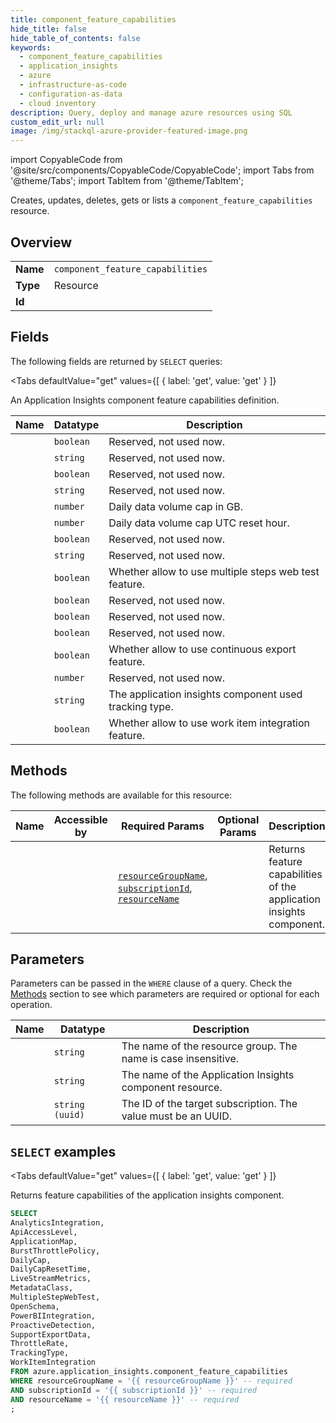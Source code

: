 ```yaml
--- 
title: component_feature_capabilities
hide_title: false
hide_table_of_contents: false
keywords:
  - component_feature_capabilities
  - application_insights
  - azure
  - infrastructure-as-code
  - configuration-as-data
  - cloud inventory
description: Query, deploy and manage azure resources using SQL
custom_edit_url: null
image: /img/stackql-azure-provider-featured-image.png
---
```


import CopyableCode from '@site/src/components/CopyableCode/CopyableCode';
import Tabs from '@theme/Tabs';
import TabItem from '@theme/TabItem';

Creates, updates, deletes, gets or lists a <code>component_feature_capabilities</code> resource.

## Overview
<table><tbody>
<tr><td><b>Name</b></td><td><code>component_feature_capabilities</code></td></tr>
<tr><td><b>Type</b></td><td>Resource</td></tr>
<tr><td><b>Id</b></td><td><CopyableCode code="azure.application_insights.component_feature_capabilities" /></td></tr>
</tbody></table>

## Fields

The following fields are returned by `SELECT` queries:

<Tabs
    defaultValue="get"
    values={[
        { label: 'get', value: 'get' }
    ]}
>
<TabItem value="get">

An Application Insights component feature capabilities definition.

<table>
<thead>
    <tr>
    <th>Name</th>
    <th>Datatype</th>
    <th>Description</th>
    </tr>
</thead>
<tbody>
<tr>
    <td><CopyableCode code="AnalyticsIntegration" /></td>
    <td><code>boolean</code></td>
    <td>Reserved, not used now.</td>
</tr>
<tr>
    <td><CopyableCode code="ApiAccessLevel" /></td>
    <td><code>string</code></td>
    <td>Reserved, not used now.</td>
</tr>
<tr>
    <td><CopyableCode code="ApplicationMap" /></td>
    <td><code>boolean</code></td>
    <td>Reserved, not used now.</td>
</tr>
<tr>
    <td><CopyableCode code="BurstThrottlePolicy" /></td>
    <td><code>string</code></td>
    <td>Reserved, not used now.</td>
</tr>
<tr>
    <td><CopyableCode code="DailyCap" /></td>
    <td><code>number</code></td>
    <td>Daily data volume cap in GB.</td>
</tr>
<tr>
    <td><CopyableCode code="DailyCapResetTime" /></td>
    <td><code>number</code></td>
    <td>Daily data volume cap UTC reset hour.</td>
</tr>
<tr>
    <td><CopyableCode code="LiveStreamMetrics" /></td>
    <td><code>boolean</code></td>
    <td>Reserved, not used now.</td>
</tr>
<tr>
    <td><CopyableCode code="MetadataClass" /></td>
    <td><code>string</code></td>
    <td>Reserved, not used now.</td>
</tr>
<tr>
    <td><CopyableCode code="MultipleStepWebTest" /></td>
    <td><code>boolean</code></td>
    <td>Whether allow to use multiple steps web test feature.</td>
</tr>
<tr>
    <td><CopyableCode code="OpenSchema" /></td>
    <td><code>boolean</code></td>
    <td>Reserved, not used now.</td>
</tr>
<tr>
    <td><CopyableCode code="PowerBIIntegration" /></td>
    <td><code>boolean</code></td>
    <td>Reserved, not used now.</td>
</tr>
<tr>
    <td><CopyableCode code="ProactiveDetection" /></td>
    <td><code>boolean</code></td>
    <td>Reserved, not used now.</td>
</tr>
<tr>
    <td><CopyableCode code="SupportExportData" /></td>
    <td><code>boolean</code></td>
    <td>Whether allow to use continuous export feature.</td>
</tr>
<tr>
    <td><CopyableCode code="ThrottleRate" /></td>
    <td><code>number</code></td>
    <td>Reserved, not used now.</td>
</tr>
<tr>
    <td><CopyableCode code="TrackingType" /></td>
    <td><code>string</code></td>
    <td>The application insights component used tracking type.</td>
</tr>
<tr>
    <td><CopyableCode code="WorkItemIntegration" /></td>
    <td><code>boolean</code></td>
    <td>Whether allow to use work item integration feature.</td>
</tr>
</tbody>
</table>
</TabItem>
</Tabs>

## Methods

The following methods are available for this resource:

<table>
<thead>
    <tr>
    <th>Name</th>
    <th>Accessible by</th>
    <th>Required Params</th>
    <th>Optional Params</th>
    <th>Description</th>
    </tr>
</thead>
<tbody>
<tr>
    <td><a href="#get"><CopyableCode code="get" /></a></td>
    <td><CopyableCode code="select" /></td>
    <td><a href="#parameter-resourceGroupName"><code>resourceGroupName</code></a>, <a href="#parameter-subscriptionId"><code>subscriptionId</code></a>, <a href="#parameter-resourceName"><code>resourceName</code></a></td>
    <td></td>
    <td>Returns feature capabilities of the application insights component.</td>
</tr>
</tbody>
</table>

## Parameters

Parameters can be passed in the `WHERE` clause of a query. Check the [Methods](#methods) section to see which parameters are required or optional for each operation.

<table>
<thead>
    <tr>
    <th>Name</th>
    <th>Datatype</th>
    <th>Description</th>
    </tr>
</thead>
<tbody>
<tr id="parameter-resourceGroupName">
    <td><CopyableCode code="resourceGroupName" /></td>
    <td><code>string</code></td>
    <td>The name of the resource group. The name is case insensitive.</td>
</tr>
<tr id="parameter-resourceName">
    <td><CopyableCode code="resourceName" /></td>
    <td><code>string</code></td>
    <td>The name of the Application Insights component resource.</td>
</tr>
<tr id="parameter-subscriptionId">
    <td><CopyableCode code="subscriptionId" /></td>
    <td><code>string (uuid)</code></td>
    <td>The ID of the target subscription. The value must be an UUID.</td>
</tr>
</tbody>
</table>

## `SELECT` examples

<Tabs
    defaultValue="get"
    values={[
        { label: 'get', value: 'get' }
    ]}
>
<TabItem value="get">

Returns feature capabilities of the application insights component.

```sql
SELECT
AnalyticsIntegration,
ApiAccessLevel,
ApplicationMap,
BurstThrottlePolicy,
DailyCap,
DailyCapResetTime,
LiveStreamMetrics,
MetadataClass,
MultipleStepWebTest,
OpenSchema,
PowerBIIntegration,
ProactiveDetection,
SupportExportData,
ThrottleRate,
TrackingType,
WorkItemIntegration
FROM azure.application_insights.component_feature_capabilities
WHERE resourceGroupName = '{{ resourceGroupName }}' -- required
AND subscriptionId = '{{ subscriptionId }}' -- required
AND resourceName = '{{ resourceName }}' -- required
;
```
</TabItem>
</Tabs>
